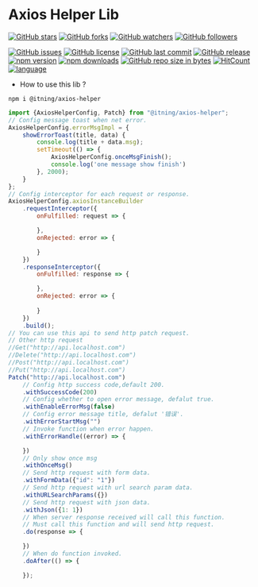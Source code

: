 # Axios Helper Lib

[![GitHub stars](https://img.shields.io/github/stars/itning/axios-helper.svg?style=social&label=Stars)](https://github.com/itning/axios-helper/stargazers)
[![GitHub forks](https://img.shields.io/github/forks/itning/axios-helper.svg?style=social&label=Fork)](https://github.com/itning/axios-helper/network/members)
[![GitHub watchers](https://img.shields.io/github/watchers/itning/axios-helper.svg?style=social&label=Watch)](https://github.com/itning/axios-helper/watchers)
[![GitHub followers](https://img.shields.io/github/followers/itning.svg?style=social&label=Follow)](https://github.com/itning?tab=followers)

[![GitHub issues](https://img.shields.io/github/issues/itning/axios-helper.svg)](https://github.com/itning/axios-helper/issues)
[![GitHub license](https://img.shields.io/github/license/itning/axios-helper.svg)](https://github.com/itning/axios-helper/blob/master/LICENSE)
[![GitHub last commit](https://img.shields.io/github/last-commit/itning/axios-helper.svg)](https://github.com/itning/axios-helper/commits)
[![GitHub release](https://img.shields.io/github/release/itning/axios-helper.svg)](https://github.com/itning/axios-helper/releases)
[![npm version](https://badge.fury.io/js/%40itning%2Faxios-helper.svg)](https://badge.fury.io/js/%40itning%2Faxios-helper)
[![npm downloads](https://img.shields.io/npm/dw/@itning/axios-helper)](https://www.npmjs.com/package/@itning/axios-helper)
[![GitHub repo size in bytes](https://img.shields.io/github/repo-size/itning/axios-helper.svg)](https://github.com/itning/axios-helper)
[![HitCount](http://hits.dwyl.com/itning/axios-helper.svg)](http://hits.dwyl.com/itning/axios-helper)
[![language](https://img.shields.io/badge/language-TypeScript-green.svg)](https://github.com/itning/axios-helper)

- How to use this lib ?

```shell
npm i @itning/axios-helper
```

```javascript
import {AxiosHelperConfig, Patch} from "@itning/axios-helper";
// Config message toast when net error.
AxiosHelperConfig.errorMsgImpl = {
    showErrorToast(title, data) {
        console.log(title + data.msg);
        setTimeout(() => {
            AxiosHelperConfig.onceMsgFinish();
            console.log('one message show finish')
        }, 2000);
    }
};
// Config interceptor for each request or response.
AxiosHelperConfig.axiosInstanceBuilder
    .requestInterceptor({
        onFulfilled: request => {

        },
        onRejected: error => {

        }
    })
    .responseInterceptor({
        onFulfilled: response => {

        },
        onRejected: error => {
            
        }
    })
    .build();
// You can use this api to send http patch request.
// Other http request
//Get("http://api.localhost.com")
//Delete("http://api.localhost.com")
//Post("http://api.localhost.com")
//Put("http://api.localhost.com")
Patch("http://api.localhost.com")
    // Config http success code,default 200.
    .withSuccessCode(200)
    // Config whether to open error message, defalut true.
    .withEnableErrorMsg(false)
    // Config error message title, defalut '错误'.
    .withErrorStartMsg("")
    // Invoke function when error happen.
    .withErrorHandle((error) => {

    })
    // Only show once msg
    .withOnceMsg()
    // Send http request with form data.
    .withFormData({"id": "1"})
    // Send http request with url search param data.
    .withURLSearchParams({})
    // Send http request with json data.	
    .withJson({1: 1})
    // When server response received will call this function.
    // Must call this function and will send http request.
    .do(response => {

    })
    // When do function invoked.
    .doAfter(() => {

    });
```
